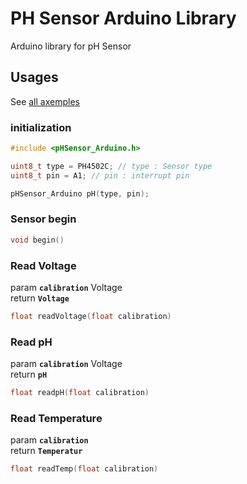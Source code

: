 # PH Sensor Arduino Library
Arduino library for pH Sensor

## Usages
See [all axemples](https://github.com/hafidhh/pHSensor-Arduino/blob/master/examples)

### initialization
```cpp
#include <pHSensor_Arduino.h>

uint8_t type = PH4502C; // type : Sensor type
uint8_t pin = A1; // pin : interrupt pin

pHSensor_Arduino pH(type, pin);
```

### Sensor begin
```cpp
void begin()
```

### Read Voltage
param **`calibration`** Voltage  
return **`Voltage`**
```cpp
float readVoltage(float calibration)
```

### Read pH
param **`calibration`** Voltage  
return **`pH`**
```cpp
float readpH(float calibration)
```

### Read Temperature
param **`calibration`**  
return **`Temperatur`**
```cpp
float readTemp(float calibration)
```